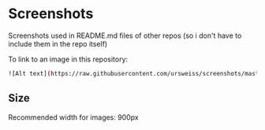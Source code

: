 # Screenshots
Screenshots used in README.md files of other repos (so i don't have to include them in the repo itself)

To link to an image in this repository:
```sh
![Alt text](https://raw.githubusercontent.com/ursweiss/screenshots/master/project/filename.png)
```
## Size
Recommended width for images: 900px
